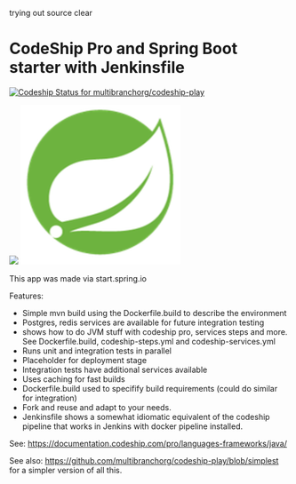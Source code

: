 trying out source clear

# CodeShip Pro and Spring Boot starter with Jenkinsfile

[ ![Codeship Status for multibranchorg/codeship-play](https://app.codeship.com/projects/33b34200-ef63-0135-d1ff-66408b09b4d7/status?branch=master)](https://app.codeship.com/projects/271119)

<img src='https://www.cloudbees.com/sites/default/files/codeship-by-cloudbees.png'>

<img src='https://raw.githubusercontent.com/github/explore/6c6508f34230f0ac0d49e847a326429eefbfc030/topics/spring-boot/spring-boot.png'/>


This app was made via start.spring.io

Features: 

* Simple mvn build using the Dockerfile.build to describe the environment
* Postgres, redis services are available for future integration testing
* shows how to do JVM stuff with codeship pro, services steps and more. See Dockerfile.build, codeship-steps.yml and codeship-services.yml
* Runs unit and integration tests in parallel
* Placeholder for deployment stage
* Integration tests have additional services available
* Uses caching for fast builds
* Dockerfile.build used to specifify build requirements (could do similar for integration)
* Fork and reuse and adapt to your needs. 
* Jenkinsfile shows a somewhat idiomatic equivalent of the codeship pipeline that works in Jenkins with docker pipeline installed. 


See: https://documentation.codeship.com/pro/languages-frameworks/java/

See also: https://github.com/multibranchorg/codeship-play/blob/simplest for a simpler version of all this. 

